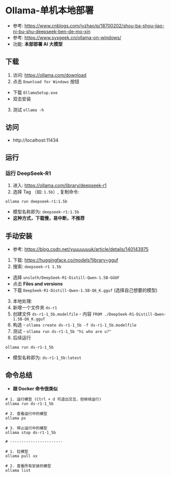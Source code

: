# Ollama-单机本地部署
- 参考: https://www.cnblogs.com/jyzhao/p/18700202/shou-ba-shou-jiao-ni-bu-shu-deepseek-ben-de-mo-xin
- 参考: https://www.sysgeek.cn/ollama-on-windows/
- 功能: **本部部署 AI 大模型**


## 下载
1. 访问: https://ollama.com/download
2. 点击 `Download for Windows` 按钮
  - 下载 `OllamaSetup.exe`
  - 双击安装
3. 测试 `ollama -h`


## 访问
- http://localhost:11434


## 运行
### 运行 DeepSeek-R1
1. 进入: https://ollama.com/library/deepseek-r1
2. 选择 Tag （如: `1.5b`）, 复制命令: 
```shell
ollama run deepseek-r1:1.5b
```
- 模型名称即为: `deepseek-r1:1.5b`
- **这种方式，下载慢，易中断，不推荐**


## 手动安装
- 参考: https://blog.csdn.net/yuuuuuuuk/article/details/140143975
1. 下载: https://huggingface.co/models?library=gguf
2. 搜索: `deepseek-r1 1.5b`
  - 选择 `unsloth/DeepSeek-R1-Distill-Qwen-1.5B-GGUF`
  - 点击 **Files and versions**
  - 下载 `DeepSeek-R1-Distill-Qwen-1.5B-Q6_K.gguf` (选择自己想要的模型)
3. 本地处理:
  1. 新增一个文件夹 `ds-r1`
  2. 创建文件 `ds-r1-1_5b.modelfile`
    - 内容 `FROM ./DeepSeek-R1-Distill-Qwen-1.5B-Q6_K.gguf`
  3. 构造
    - `ollama create ds-r1-1_5b -f ds-r1-1_5b.modelfile`
  4. 测试
    - `ollama run ds-r1-1_5b "hi who are u?"`
4. 后续运行
```shell
ollama run ds-r1-1_5b
```
- 模型名称即为: `ds-r1-1_5b:latest`


## 命令总结
- **跟 Docker 命令很类似**
```shell
# 1. 运行模型 (Ctrl + d 可退出交互，但继续运行)
ollama run ds-r1-1_5b

# 2. 查看运行中的模型
ollama ps

# 3. 停止运行中的模型
ollama stop ds-r1-1_5b

# -----------------------

# 1. 拉模型
ollama pull xx

# 2. 查看所有安装的模型
ollama list
```